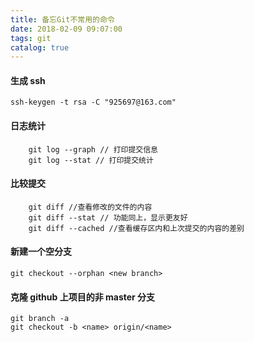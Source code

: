 ```yaml
---
title: 备忘Git不常用的命令
date: 2018-02-09 09:07:00
tags: git
catalog: true
---
```


#### 生成 ssh

```
ssh-keygen -t rsa -C "925697@163.com"
```

#### 日志统计

```
    git log --graph // 打印提交信息
    git log --stat // 打印提交统计
```

#### 比较提交

```
    git diff //查看修改的文件的内容
    git diff --stat // 功能同上，显示更友好
    git diff --cached //查看缓存区内和上次提交的内容的差别
```

#### 新建一个空分支

```
git checkout --orphan <new branch>
```

#### 克隆 github 上项目的非 master 分支

```
git branch -a
git checkout -b <name> origin/<name>
```
